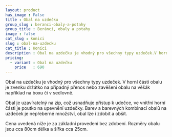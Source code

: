 ```yaml
---
layout: product
has_image : False
title : Obal na uzdečku
group_slug : beranci-obaly-a-potahy
group_title : Beránci, obaly a potahy
image : false
cat_slug : konici
slug : obal-na-uzdecku
cat_title : Koníci
description : Obal na uzdečku je vhodný pro všechny typy uzdeček.V horní části obalu je zvenku držátko na případný přenos nebo zavěšení obalu na věšák například na boxu či v sedlovně.
pricing:
  - variant : Obal na uzdečku
    price   : 690
---
```


Obal na uzdečku je vhodný pro všechny typy uzdeček.
V horní části obalu je zvenku držátko na případný přenos nebo zavěšení obalu na věšák například na boxu či v sedlovně.

Obal je uzavíratelný na zip, což usnadňuje přístup k udečce, ve vnitřní horní části je poutko na upevnění uzdečky.
Barev a barevných kombinací obalů na uzdeček je nepřeberné množství, obal lze i zdobit a obšít.

Cena uvedená níže je za základní provedení bez zdobení. Rozměry obalu jsou cca 80cm délka a šířka cca 25cm.

